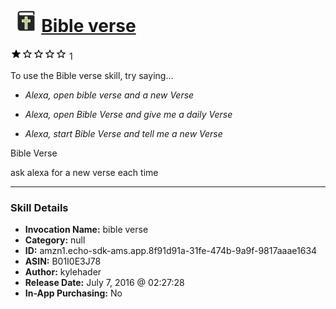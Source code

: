 # &nbsp;<img src="skill_icon" alt="Bible verse icon" width="36"> [Bible verse](http://alexa.amazon.com/#skills/amzn1.echo-sdk-ams.app.8f91d91a-31fe-474b-9a9f-9817aaae1634)
![1 stars](../../images/ic_star_black_18dp_1x.png)![1 stars](../../images/ic_star_border_black_18dp_1x.png)![1 stars](../../images/ic_star_border_black_18dp_1x.png)![1 stars](../../images/ic_star_border_black_18dp_1x.png)![1 stars](../../images/ic_star_border_black_18dp_1x.png) 1

To use the Bible verse skill, try saying...

* *Alexa, open bible verse and a new Verse*

* *Alexa, open Bible Verse and give me a daily Verse*

* *Alexa, start Bible Verse and tell me a new Verse*

Bible Verse

ask alexa for a new verse each time

***

### Skill Details

* **Invocation Name:** bible verse
* **Category:** null
* **ID:** amzn1.echo-sdk-ams.app.8f91d91a-31fe-474b-9a9f-9817aaae1634
* **ASIN:** B01I0E3J78
* **Author:** kylehader
* **Release Date:** July 7, 2016 @ 02:27:28
* **In-App Purchasing:** No
